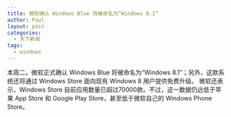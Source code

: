```yaml
---
title: 微软确认 Windows Blue 将被命名为“Windows 8.1”
author: Paul
layout: post
categories:
  - 天下新闻
tags:
  - windows
---  
```


<img style="display: block; margin-left: auto; margin-right: auto;" src="http://img7.chztv.com/2013-0406/win81.jpg" alt="" />  
本周二，微软正式确认 Windows Blue 将被命名为“Windows 8.1”；另外，这款系统还将通过 Windows Store 面向现有 Windows 8 用户提供免费升级。  
微软还表示，Windows Store 目前应用数量已超过70000款。不过，这一数据仍远低于苹果 App Store 和 Google Play Store，甚至低于微软自己的 Windows Phone Store。